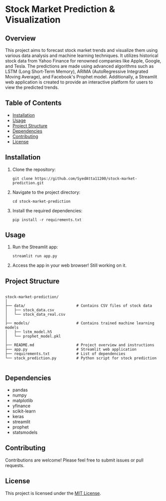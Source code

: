 <!DOCTYPE html>
<html lang="en">
<head>
    <meta charset="UTF-8">
    <meta name="viewport" content="width=device-width, initial-scale=1.0">
</head>
<body>
    <h1>Stock Market Prediction & Visualization</h1>
    <h2>Overview</h2>
    <p>
        This project aims to forecast stock market trends and visualize them using various data analysis and machine learning techniques. It utilizes historical stock data from Yahoo Finance for renowned companies like Apple, Google, and Tesla. The predictions are made using advanced algorithms such as LSTM (Long Short-Term Memory), ARIMA (AutoRegressive Integrated Moving Average), and Facebook's Prophet model. Additionally, a Streamlit web application is created to provide an interactive platform for users to view the predicted trends.
    </p>
    <h2>Table of Contents</h2>
    <ul>
        <li><a href="#installation">Installation</a></li>
        <li><a href="#usage">Usage</a></li>
        <li><a href="#project-structure">Project Structure</a></li>
        <li><a href="#dependencies">Dependencies</a></li>
        <li><a href="#contributing">Contributing</a></li>
        <li><a href="#license">License</a></li>
    </ul>
    <h2>Installation</h2>
    <ol>
        <li>Clone the repository:
            <pre><code>git clone https://github.com/SyedAtta11200/stock-market-prediction.git</code></pre>
        </li>
        <li>Navigate to the project directory:
            <pre><code>cd stock-market-prediction</code></pre>
        </li>
        <li>Install the required dependencies:
            <pre><code>pip install -r requirements.txt</code></pre>
        </li>
    </ol>
    <h2>Usage</h2>
    <ol>
        <li>Run the Streamlit app:
            <pre><code>streamlit run app.py</code></pre>
        </li>
        <li>Access the app in your web browser! Still working on it.</li>
    </ol>
    <h2>Project Structure</h2>
    <pre><code>
stock-market-prediction/
│
├── data/                       # Contains CSV files of stock data
│   ├── stock_data.csv
│   └── stock_data_real.csv
│
├── models/                     # Contains trained machine learning models
│   ├── lstm_model.h5
│   └── prophet_model.pkl
│
├── README.md                   # Project overview and instructions
├── app.py                      # Streamlit web application
├── requirements.txt            # List of dependencies
└── stock_prediction.py         # Python script for stock prediction
    </code></pre>
    <h2>Dependencies</h2>
    <ul>
        <li>pandas</li>
        <li>numpy</li>
        <li>matplotlib</li>
        <li>yfinance</li>
        <li>scikit-learn</li>
        <li>keras</li>
        <li>streamlit</li>
        <li>prophet</li>
        <li>statsmodels</li>
    </ul>
    <h2>Contributing</h2>
    <p>Contributions are welcome! Please feel free to submit issues or pull requests.</p>
    <h2>License</h2>
    <p>This project is licensed under the <a href="LICENSE">MIT License</a>.</p>
</body>
</html>
